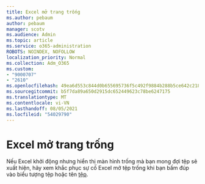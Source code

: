```yaml
---
title: Excel mở trang trống
ms.author: pebaum
author: pebaum
manager: scotv
ms.audience: Admin
ms.topic: article
ms.service: o365-administration
ROBOTS: NOINDEX, NOFOLLOW
localization_priority: Normal
ms.collection: Adm_O365
ms.custom:
- "9000707"
- "2610"
ms.openlocfilehash: 49ea6d553c844d0b655695736f5c492f9884b288b5ce642c21859f2a3a235268
ms.sourcegitcommit: b5f7da89a650d2915dc652449623c78be6247175
ms.translationtype: MT
ms.contentlocale: vi-VN
ms.lasthandoff: 08/05/2021
ms.locfileid: "54029790"
---
```

# <a name="excel-opens-blank"></a>Excel mở trang trống

Nếu Excel khởi động nhưng hiển thị màn hình trống mà bạn mong đợi tệp sẽ xuất hiện, hãy xem khắc phục sự cố Excel mở tệp trống khi bạn bấm đúp vào biểu tượng tệp hoặc tên [tệp](https://docs.microsoft.com/office/troubleshoot/excel/excel-opens-blank).
